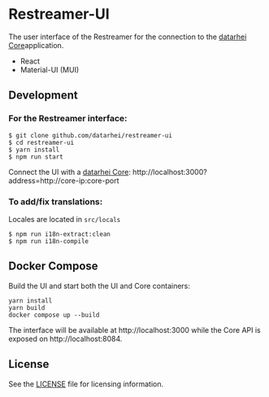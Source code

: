 # Restreamer-UI

The user interface of the Restreamer for the connection to the [datarhei Core](https://github.com/datarhei/core)application.

- React
- Material-UI (MUI)

## Development

### For the Restreamer interface:

```
$ git clone github.com/datarhei/restreamer-ui
$ cd restreamer-ui
$ yarn install
$ npm run start
```

Connect the UI with a [datarhei Core](https://github.com/datarhei/core):
http://localhost:3000?address=http://core-ip:core-port

### To add/fix translations:
Locales are located in `src/locals`
```
$ npm run i18n-extract:clean
$ npm run i18n-compile
```

## Docker Compose

Build the UI and start both the UI and Core containers:

```
yarn install
yarn build
docker compose up --build
```

The interface will be available at http://localhost:3000 while the Core API is exposed on http://localhost:8084.

## License
See the [LICENSE](./LICENSE) file for licensing information.
